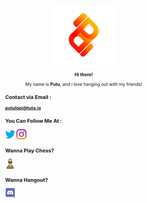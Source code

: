 <p align="center">

<img height=200 width=200 src="https://github.com/putulopi/images/blob/main/logo.png">

</p>

<p align="center"><b>Hi there!</b></p>

<p align="center">
My name is <b>Putu</b>,
and i love hanging out
with my friends!
</p>

### Contact via Email :

<b>putulopi@tuta.io</b>

### You Can Follow Me At :

<p>
<a href="https://twitter.com/putulopi"> <img alt="Twitter" height=32 width=32 src="https://github.com/putulopi/images/blob/main/twitter.png"></a>
<a href="https://instagram.com/putulopi"> <img alt="Instagram" height=32 width=32 src="https://github.com/putulopi/images/blob/main/instagram.png"></a>
</p>

### Wanna Play Chess?

<a href="https://www.chess.com/member/putulopi"> <img height=32 width=32 src="https://github.com/putulopi/images/blob/main/pawn.png"></a>

### Wanna Hangout?

<img height=32 width=32 src="https://github.com/putulopi/images/blob/main/discord.png">
